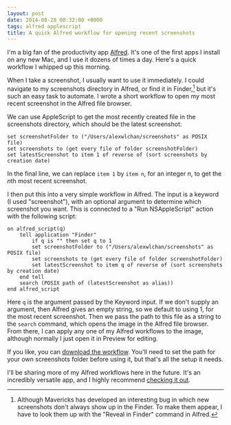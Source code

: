 ```yaml
---
layout: post
date: 2014-08-28 00:32:00 +0000
tags: alfred applescript
title: A quick Alfred workflow for opening recent screenshots
---
```


I'm a big fan of the productivity app [Alfred][alf]. It's one of the
first apps I install on any new Mac, and I use it dozens of times a day.
Here's a quick workflow I whipped up this morning.

[alf]: http://www.alfredapp.com/

When I take a screenshot, I usually want to use it immediately. I could
navigate to my screenshots directory in Alfred, or find it in Finder,[^1]
but it's such an easy task to automate.
I wrote a short workflow to open my most recent screenshot in the Alfred file browser.

<!-- summary -->

We can use AppleScript to get the most recently created file in the
screenshots directory, which should be the latest screenshot:

```applescript
set screenshotFolder to ("/Users/alexwlchan/screenshots" as POSIX file)
set screenshots to (get every file of folder screenshotFolder)
set latestScreenshot to item 1 of reverse of (sort screenshots by creation date)
```

In the final line, we can replace `item 1` by `item n`, for an
integer&nbsp;*n*, to get the *n*th most recent screenshot.

I then put this into a very simple workflow in Alfred. The input is a
keyword (I used "screenshot"), with an optional argument to determine
which screenshot you want. This is connected to a "Run NSAppleScript"
action with the following script:

```applescript
on alfred_script(q)
    tell application "Finder"
        if q is "" then set q to 1
        set screenshotFolder to ("/Users/alexwlchan/screenshots" as POSIX file)
        set screenshots to (get every file of folder screenshotFolder)
        set latestScreenshot to item q of reverse of (sort screenshots by creation date)
    end tell
    search (POSIX path of (latestScreenshot as alias))
end alfred_script
```

Here `q` is the argument passed by the Keyword input. If we don't supply
an argument, then Alfred gives an empty string, so we default to using 1,
for the most recent screenshot. Then we pass the path to this file as
a string to the `search` command, which opens the image in the Alfred
file browser. From there, I can apply any one of my Alfred workflows to
the image, although normally I just open it in Preview for editing.

If you like, you can [download the workflow](/files/open-recent-screenshots.zip).
You'll need to set the path for your own screenshots folder before using
it, but that's all the setup it needs.

I'll be sharing more of my Alfred workflows here in the future. It's an
incredibly versatile app, and I highly recommend [checking it out][alf].

[^1]: Although Mavericks has developed an interesting bug in which new
screenshots don't always show up in the Finder. To make them appear, I
have to look them up with the "Reveal in Finder" command in Alfred.
